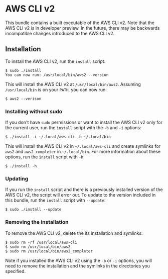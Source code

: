 # AWS CLI v2

This bundle contains a built executable of the AWS CLI v2. Note that the AWS
CLI v2 is in developer preview. In the future, there may be backwards
incompatible changes introduced to the AWS CLI v2.

## Installation

To install the AWS CLI v2, run the `install` script:
```
$ sudo ./install 
You can now run: /usr/local/bin/aws2 --version
```
This will install the AWS CLI v2 at `/usr/local/bin/aws2`.  Assuming
`/usr/local/bin` is on your `PATH`, you can now run:
```
$ aws2 --verison
```


### Installing without sudo

If you don't have ``sudo`` permissions or want to install the AWS
CLI v2 only for the current user, run the `install` script with the `-b`
and `-i` options:
```
$ ./install -i ~/.local/aws-cli -b ~/.local/bin
``` 
This will install the AWS CLI v2 in `~/.local/aws-cli` and create
symlinks for `aws2` and `aws2_completer` in `~/.local/bin`. For more
information about these options, run the `install` script with `-h`:
```
$ ./install -h
```

### Updating

If you run the `install` script and there is a previously installed version
of the AWS CLI v2, the script will error out. To update to the version included
in this bundle, run the `install` script with `--update`:
```
$ sudo ./install --update
```


### Removing the installation

To remove the AWS CLI v2, delete the its installation and symlinks:
```
$ sudo rm -rf /usr/local/aws-cli
$ sudo rm /usr/local/bin/aws2
$ sudo rm /usr/local/bin/aws2_completer
```
Note if you installed the AWS CLI v2 using the `-b` or `-i` options, you will
need to remove the installation and the symlinks in the directories you
specified.
